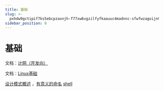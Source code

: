 ```yaml
---
title: 基础
slug: >-
  pxhdw9gctipif7ks5ebcpzaxnjh-f77xw6vgzilfyfkaauuc4madnnc-sfwfwzagoijn9pkqtogcnofnnpc-sfwfwz
sidebar_position: 0
---
```



# 基础

文档：[计网（开发向）](KIIpwInUWiHxQ5kzqi7clFGtnrc) 

文档：[Linux基础](DovmdfosPoOkarxRj2fcQ1HYnsd) 

[设计模式概述](wikcncUFr1USxlUwXzKZEwwLpTg) ，[有意义的命名](wikcnG2HWKh3mSfOe9CKrlCvLzb) [shell](wikcnKC5eA6PaXyP41vSpGZRBAe) 

